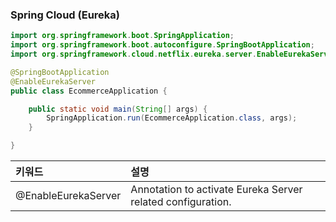 ### Spring Cloud (Eureka)

```java
import org.springframework.boot.SpringApplication;
import org.springframework.boot.autoconfigure.SpringBootApplication;
import org.springframework.cloud.netflix.eureka.server.EnableEurekaServer;

@SpringBootApplication
@EnableEurekaServer
public class EcommerceApplication {

    public static void main(String[] args) {
        SpringApplication.run(EcommerceApplication.class, args);
    }

}
```

|키워드| 설명                                                          |
|:---|:------------------------------------------------------------|
|@EnableEurekaServer| Annotation to activate Eureka Server related configuration. |